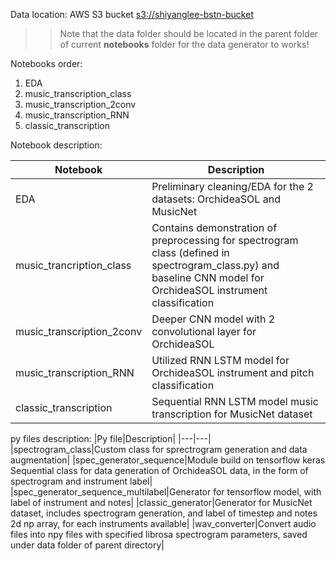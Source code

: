 Data location: AWS S3 bucket
[s3://shiyanglee-bstn-bucket](https://s3.console.aws.amazon.com/s3/buckets/shiyanglee-bstn-bucket?region=eu-west-2&tab=objects)

>> Note that the data folder should be located in the parent folder of current **notebooks** folder for the data generator to works!

Notebooks order:
1. EDA
1. music_transcription_class
1. music_transcription_2conv
1. music_transcription_RNN
1. classic_transcription

Notebook description:

|Notebook|Description|
|---|---|
|EDA|Preliminary cleaning/EDA for the 2 datasets: OrchideaSOL and MusicNet|
|music_trancription_class|Contains demonstration of preprocessing for spectrogram class (defined in spectrogram_class.py) and baseline CNN model for OrchideaSOL instrument classification|
|music_transcription_2conv| Deeper CNN model with 2 convolutional layer for OrchideaSOL|
|music_transcription_RNN| Utilized RNN LSTM model for OrchideaSOL instrument and pitch classification|
|classic_transcription| Sequential RNN LSTM model music transcription for MusicNet dataset|

py files description:
|Py file|Description|
|---|---|
|spectrogram_class|Custom class for sprectrogram generation and data augmentation|
|spec_generator_sequence|Module build on tensorflow keras Sequential class for data generation of OrchideaSOL data, in the form of spectrogram and instrument label|
|spec_generator_sequence_multilabel|Generator for tensorflow model, with label of instrument and notes|
|classic_generator|Generator for MusicNet dataset, includes spectrogram generation, and label of timestep and notes 2d np array, for each instruments available|
|wav_converter|Convert audio files into npy files with specified librosa spectrogram parameters, saved under data folder of parent directory|


